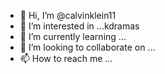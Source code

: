 - 👋 Hi, I’m @calvinklein11
- 👀 I’m interested in ...kdramas
- 🌱 I’m currently learning ...
- 💞️ I’m looking to collaborate on ...
- 📫 How to reach me ...

<!---
calvinklein11/calvinklein11 is a ✨ special ✨ repository because its `README.md` (this file) appears on your GitHub profile.
You can click the Preview link to take a look at your changes.
--->
